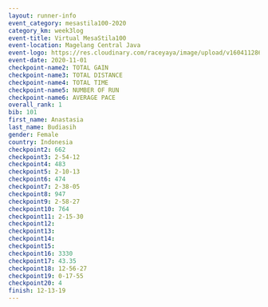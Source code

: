 ```yaml
--- 
layout: runner-info 
event_category: mesastila100-2020 
category_km: week3log 
event-title: Virtual MesaStila100  
event-location: Magelang Central Java 
event-logo: https://res.cloudinary.com/raceyaya/image/upload/v1604112863/3B3F7463-9336-4572-9F07-069DCA7D2527_ndaoxk.jpg 
event-date: 2020-11-01 
checkpoint-name2: TOTAL GAIN 
checkpoint-name3: TOTAL DISTANCE 
checkpoint-name4: TOTAL TIME 
checkpoint-name5: NUMBER OF RUN 
checkpoint-name6: AVERAGE PACE 
overall_rank: 1
bib: 101
first_name: Anastasia
last_name: Budiasih
gender: Female
country: Indonesia
checkpoint2: 662
checkpoint3: 2-54-12
checkpoint4: 483
checkpoint5: 2-10-13
checkpoint6: 474
checkpoint7: 2-38-05
checkpoint8: 947
checkpoint9: 2-58-27
checkpoint10: 764
checkpoint11: 2-15-30
checkpoint12: 
checkpoint13: 
checkpoint14: 
checkpoint15: 
checkpoint16: 3330
checkpoint17: 43.35
checkpoint18: 12-56-27
checkpoint19: 0-17-55
checkpoint20: 4
finish: 12-13-19
--- 
```

